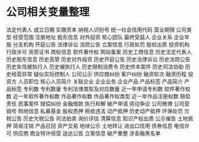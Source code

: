 # 公司相关变量整理

法定代表人
成立日期
实缴资本
纳税人识别号
统一社会信用代码
营业期限
公司类型
经营范围
注册地址
股东信息
对外投资
核心团队
最终受益人
企业关系
企业年报
分支机构
开庭公告
法律诉讼
法院公告
立案信息
行政处罚
股权出质
投资机构
行政许可
资质证书
商标信息
软件著作权
网站备案
历史工商信息
历史法定代表人
历史股东信息
历史高管
历史对外投资
历史开庭公告
历史法律诉讼
历史法院公告
历史失信被执行人
历史被执行人
历史限制消费令
历史终本案件
历史司法协助
历史经营异常
疑似实际控制人
公司公示
供应商纠纷
客户纠纷
融资轮次
融资历程
投资方
人员职位
核心人员简介
关联企业
企业业务
企业产品
产品标签
产品简介
产品标签
专利数
专利数量
专利法律类型及对应数量
近一年申请专利数
软件著作权数
近一年软件著作权数
作品著作权数
作品著作权类型
近一年作品注册权数
赔偿责任
民事案件
赔偿纠纷
金融借款
执行和解
破产申请
劳动争议
公司微博
公司营销号
购地信息
私募基金
股权质押
税收违法
动产抵押
历史动产抵押
环保处罚
欠税公告
历史欠税公告
司法拍卖
询价评估
清算信息
知识产权出质
公示催告
土地抵押
简易注销
产品召回
资产交易
地块公示
土地转让
进出口信用
债券信息
电信许可
供应商
商业特许经营
送达公告
立案信息
破产重整
涉金融黑名单
